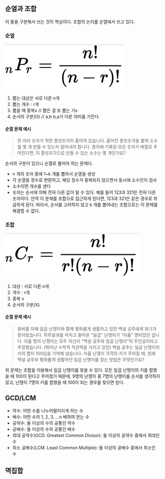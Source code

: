 ## 순열과 조합
이 둘을 구분해서 쓰는 것이 핵심이다. 조합의 논리를 순열에서 쓰고 있다.

### 순열
![순열](../img/CKSBaHJkH-1614946164536.png)
1. 뽑는 대상은 서로 다른 n개
2. 뽑는 개수 : r개
3. 뽑을 때 중복x // 뽑은 걸 또 뽑는 거x
4. 순서의 구분(O) // a,b b,a가 다른 의미를 가진다. <br>

#### 순열 문제 예시
>한 자리 숫자가 적힌 종잇조각이 흩어져 있습니다. 흩어진 종잇조각을 붙여 소수를 몇 개 만들 수 있는지 알아내려 합니다. 종이에 기록된 모든 숫자가 배열로 주어진다면, 이 종잇조각으로 만들 수 있는 소수는 몇 개인가요?

순서의 구분이 있으니 순열로 풀어야 하는 문제다. <br>

+ n 개의 숫자 중에 1~k 개를 뽑아서 순열을 생성
+ 각 순열을 정수로 변환하고, 해당 정수가 중복되지 않으면서 동시에 소수인지 검사
+ 소수이면 개수를 센다
+ 숫자는 순서에 의해 전혀 다른 값이 될 수 있다. 예를 들어 123과 321은 전혀 다른 숫자이다. 만약 이 문제를 조합으로 접근하게 된다면, 123과 321은 같은 경우로 취급하게 된다. 따라서, 순서를 고려하지 않고 k 개를 뽑아내는 조합으로는 이 문제를 해결할 수 없다.

### 조합
![조합](../img/_cLWJNrPu-1614945864547.png)
1. 대상 : 서로 다른 n개
2. 개수 : r개
3. 중복 x
4. 순서의 구분(X) <br>


#### 순열 문제 예시
>왕비를 피해 일곱 난쟁이와 함께 평화롭게 생활하고 있던 백설 공주에게 위기가 찾아왔습니다. 하루일과를 마치고 돌아온 "일곱" 난쟁이가 "아홉" 명이었던 겁니다. 아홉 명의 난쟁이는 모두 자신이 "백설 공주와 일곱 난쟁이"의 주인공이라고 주장했습니다. (뛰어난 수학적 직관력을 가지고 있던) 백설 공주는 일곱 난쟁이의 키의 합이 100임을 기억해 냈습니다. 아홉 난쟁이 각각의 키가 주어질 때, 원래 백설 공주와 평화롭게 생활하던 일곱 난쟁이를 찾는 방법은 무엇인가요?

위 문제는 조합을 이용해서 일곱 난쟁이를 찾을 수 있다. 모든 일곱 난쟁이의 키를 합했을 때 100이 된다고 주어졌기 때문에, 9명의 난쟁이 중 7명의 난쟁이를 순서를 생각하지 않고, 난쟁이 7명의 키를 합했을 때 100이 되는 경우를 찾으면 된다.



## GCD/LCM
+ 약수: 어떤 수를 나누어떨어지게 하는 수
+ 배수: 어떤 수의 1, 2, 3, ...n 배하여 얻는 수
+ 공약수: 둘 이상의 수의 공통인 약수
+ 공배수: 둘 이상의 수의 공통인 배수
+ 최대 공약수(GCD. Greatest Common Divisor): 둘 이상의 공약수 중에서 최대인 수
+ 최소 공배수(LCM. Least Common Multiple): 둘 이상의 공배수 중에서 최소인 수


## 멱집합